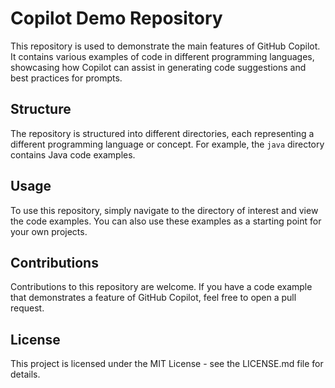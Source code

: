 # Copilot Demo Repository

This repository is used to demonstrate the main features of GitHub Copilot. It contains various examples of code in different programming languages, showcasing how Copilot can assist in generating code suggestions and best practices for prompts.

## Structure

The repository is structured into different directories, each representing a different programming language or concept. For example, the `java` directory contains Java code examples.

## Usage

To use this repository, simply navigate to the directory of interest and view the code examples. You can also use these examples as a starting point for your own projects.

## Contributions

Contributions to this repository are welcome. If you have a code example that demonstrates a feature of GitHub Copilot, feel free to open a pull request.

## License

This project is licensed under the MIT License - see the LICENSE.md file for details.